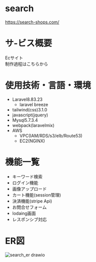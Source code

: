 # search
https://search-shops.com/

# サ-ビス概要
Ecサイト<br>
制作過程はこちらから

# 使用技術・言語・環境

- Laravel8.83.23
  - laravel breeze
- tailwind(css)3.1.0
- javascript(jquery)
- Mysql5.7.3.4
- webpack(laravelmix)
- AWS
  - VPC(IAM/RDS/s3/elb/Route53)
  - EC2(NGINX)

# 機能一覧
- キーワード検索
- ログイン機能
- 画像アップロード
- カート機能(session管理)
- 決済機能(stripe Api)
- お問合せフォーム
- lodaing画面
- レスポンシブ対応

# ER図
![search_er drawio](https://github.com/morishima06/search/assets/91010416/bcd65dc9-ee06-48c9-8c39-f4dbd4e9d147)

